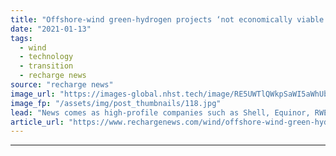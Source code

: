 ```yaml
---
title: "Offshore-wind green-hydrogen projects ‘not economically viable’ says analyst"
date: "2021-01-13"
tags: 
  - wind
  - technology
  - transition
  - recharge news
source: "recharge news"
image_url: "https://images-global.nhst.tech/image/RE5UWTlQWkpSaWI5aWhUblZyU0U4eXdqcUlBRkdEUnZYY0pGc1JnVWFwRT0=/nhst/binary/b7c624f613d56e5f58ac28dbed24b432"
image_fp: "/assets/img/post_thumbnails/118.jpg"
lead: "News comes as high-profile companies such as Shell, Equinor, RWE, Repsol, Siemens and Vattenfall are all investing in such projects"
article_url: "https://www.rechargenews.com/wind/offshore-wind-green-hydrogen-projects-not-economically-viable-says-analyst/2-1-944077"
---
```


---
